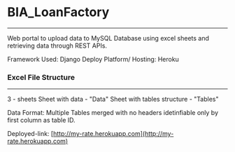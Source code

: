 # BIA_LoanFactory
----------------------------------------------------------------
Web portal to upload data to MySQL Database using excel sheets and retrieving data through REST APIs.

Framework Used: Django
Deploy Platform/ Hosting: Heroku

### Excel File Structure
----------------------------------------------------------------
3 - sheets
Sheet with data - "Data"
Sheet with tables structure - "Tables"

Data Format: Multiple Tables merged with no headers idetinfiable only by first column as table ID.

Deployed-link: [http://my-rate.herokuapp.com](http://my-rate.herokuapp.com)